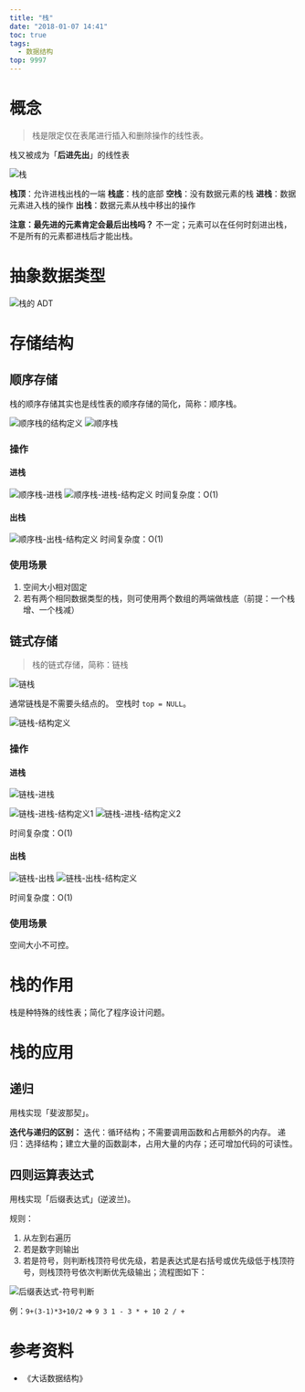 ```yaml
---
title: "栈"
date: "2018-01-07 14:41"
toc: true
tags:
  - 数据结构
top: 9997
---
```


# 概念
> 栈是限定仅在表尾进行插入和删除操作的线性表。

栈又被成为「**后进先出**」的线性表

![栈](/images/2018/01/07/栈.png)

**栈顶**：允许进栈出栈的一端
**栈底**：栈的底部
**空栈**：没有数据元素的栈
**进栈**：数据元素进入栈的操作
**出栈**：数据元素从栈中移出的操作

**注意：最先进的元素肯定会最后出栈吗？**
不一定；元素可以在任何时刻进出栈，不是所有的元素都进栈后才能出栈。

# 抽象数据类型
![栈的 ADT](/images/2018/01/07/栈的-adt.png)

# 存储结构
## 顺序存储
栈的顺序存储其实也是线性表的顺序存储的简化，简称：顺序栈。

![顺序栈的结构定义](/images/2018/01/07/栈的结构定义.png)
![顺序栈](/images/2018/01/07/顺序栈.png)

### 操作
#### 进栈
![顺序栈-进栈](/images/2018/01/07/顺序栈-进栈.png)
![顺序栈-进栈-结构定义](/images/2018/01/07/顺序栈-进栈-结构定义.png)
时间复杂度：O(1)

#### 出栈
![顺序栈-出栈-结构定义](/images/2018/01/07/顺序栈-出栈-结构定义.png)
时间复杂度：O(1)

### 使用场景

1. 空间大小相对固定
1. 若有两个相同数据类型的栈，则可使用两个数组的两端做栈底（前提：一个栈增、一个栈减）

## 链式存储
> 栈的链式存储，简称：链栈

![链栈](/images/2018/01/07/链栈.png)

通常链栈是不需要头结点的。
空栈时 `top = NULL`。

![链栈-结构定义](/images/2018/01/07/链栈-结构定义.png)

### 操作
#### 进栈
![链栈-进栈](/images/2018/01/07/链栈-进栈.png)

![链栈-进栈-结构定义1](/images/2018/01/07/链栈-进栈-结构定义1.png)
![链栈-进栈-结构定义2](/images/2018/01/07/链栈-进栈-结构定义2.png)

时间复杂度：O(1)
#### 出栈
![链栈-出栈](/images/2018/01/07/链栈-出栈.png)
![链栈-出栈-结构定义](/images/2018/01/07/链栈-出栈-结构定义.png)

时间复杂度：O(1)

### 使用场景
空间大小不可控。

# 栈的作用

栈是种特殊的线性表；简化了程序设计问题。

# 栈的应用

## 递归
用栈实现「斐波那契」。

**迭代与递归的区别：**
迭代：循环结构；不需要调用函数和占用额外的内存。
递归：选择结构；建立大量的函数副本，占用大量的内存；还可增加代码的可读性。

## 四则运算表达式
用栈实现「后缀表达式」(逆波兰)。

规则：
1. 从左到右遍历
2. 若是数字则输出
3. 若是符号，则判断栈顶符号优先级，若是表达式是右括号或优先级低于栈顶符号，则栈顶符号依次判断优先级输出；流程图如下：

![后缀表达式-符号判断](/images/2018/01/07/后缀表达式-符号判断.png)

例：`9+(3-1)*3+10/2` => `9 3 1 - 3 * + 10 2 / +`

# 参考资料

* 《大话数据结构》

<!--以下是脚注-->
